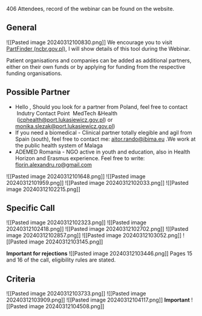 406 Attendees, record of the webinar can be found on the website. 
## General
![[Pasted image 20240312100830.png]]
We encourage you to visit [PartFinder (ncbr.gov.pl)](https://partfinder.ncbr.gov.pl/ "https://partfinder.ncbr.gov.pl/"), I will show details of this tool during the Webinar.

Patient organisations and companies can be added as additional partners, either on their own funds or by applying for funding from the respective funding organisations.

## Possible Partner
- Hello , Should you look for a partner from Poland, feel free to contact  Indutry Contact Point  MedTech &Health  (icphealth@port.lukasiewicz.gov.pl) or monika.slezak@port.lukasiewicz.gov.pl)
- If you need a biomedical - Clinical partner totally elegible and agil from Spain (south), feel free to contact me: [aitor.rando@ibima.eu](mailto:aitor.rando@ibima.eu "mailto:aitor.rando@ibima.eu") .We work at the public health system of Malaga
- ADEMED Romania - NGO active in youth and education, also in Health Horizon and Erasmus experience. Feel free to write: [florin.alexandru.ro@gmail.com](mailto:florin.alexandru.ro@gmail.com "mailto:florin.alexandru.ro@gmail.com")



![[Pasted image 20240312101648.png]]
![[Pasted image 20240312101959.png]]
![[Pasted image 20240312102033.png]]
![[Pasted image 20240312102215.png]]


## Specific Call 

![[Pasted image 20240312102323.png]]
![[Pasted image 20240312102418.png]]
![[Pasted image 20240312102702.png]]
![[Pasted image 20240312102857.png]]
![[Pasted image 20240312103052.png]]
![[Pasted image 20240312103145.png]]

**Important for rejections**
![[Pasted image 20240312103446.png]]
Pages 15 and 16 of the call, eligibility rules are stated.


## Criteria
![[Pasted image 20240312103733.png]]
![[Pasted image 20240312103909.png]]
![[Pasted image 20240312104117.png]]
**Important**
![[Pasted image 20240312104508.png]]